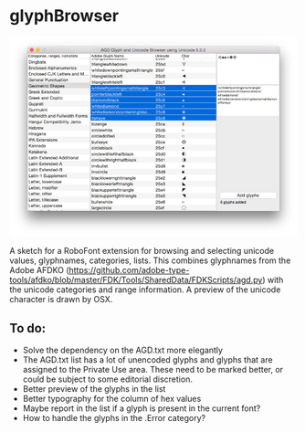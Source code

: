 # glyphBrowser

![Screenshot of the GlyphBrowser panel in RoboFont](glyphBrowserScreen.jpg)

A sketch for a RoboFont extension for browsing and selecting unicode values, glyphnames, categories, lists.
This combines glyphnames from the Adobe AFDKO (https://github.com/adobe-type-tools/afdko/blob/master/FDK/Tools/SharedData/FDKScripts/agd.py) with the unicode categories and range information. A preview of the unicode character is drawn by OSX.

## To do:

  * Solve the dependency on the AGD.txt more elegantly
  * The AGD.txt list has a lot of unencoded glyphs and glyphs that are assigned to the Private Use area. These need to be marked better, or could be subject to some editorial discretion.
  * Better preview of the glyphs in the list
  * Better typography for the column of hex values
  * Maybe report in the list if a glyph is present in the current font?
  * How to handle the glyphs in the .Error category?
  
